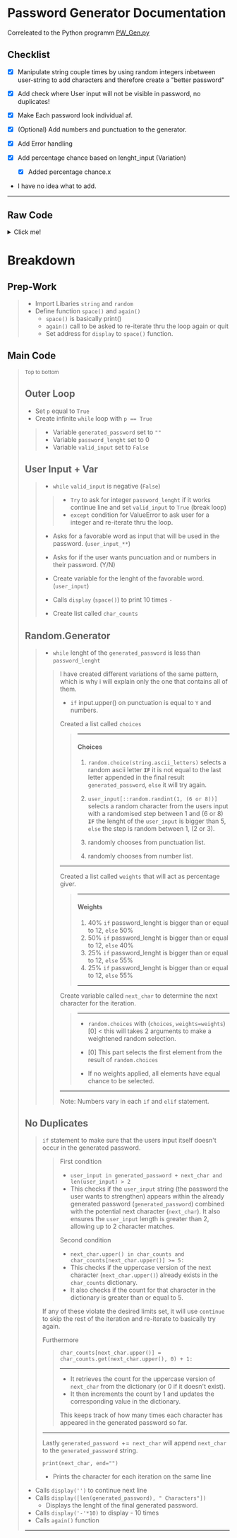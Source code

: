 # Password Generator Documentation
Correleated to the Python programm [PW_Gen.py]

[PW_Gen.py]: https://github.com/Yu-0n/tutorial-phase/blob/main/passwort_gen/pw_gen.py

## Checklist

- [x] Manipulate string couple times by using random integers inbetween user-string to add characters and therefore create a "better password"

- [x] Add check where User input will not be visible in password, no duplicates!

- [x] Make Each password look individual af.

- [x] (Optional) Add numbers and punctuation to the generator.

- [x] Add Error handling

- [x] Add percentage chance based on lenght_input (Variation)
    - [x] Added percentage chance.x

- I have no idea what to add.

---

## Raw Code

<details>
  <summary>Click me!</summary>
  <kbd>[Github](https://github.com/Yu-0n/tutorial-phase/blob/main/passwort_gen/pw_gen.py)</kbd>

 [Github](https://github.com/Yu-0n/tutorial-phase/blob/main/passwort_gen/pw_gen.py)
```python
import random
import string

string.ascii_letters   


def space(strings):
     for string in strings:
         print(string, end="")
     print()

display=("")

def again(): # play again
    play_again = input("Again (Y/N)?: ").upper()
    if play_again == 'Y':
        display("")
    else:
        quit()

display = space
p = True

while p == True:
    generated_password = ""
    password_lenght = 0
    valid_input = False

    while not valid_input:
        try:
            password_lenght = int(input("Set new passwort lenght: "))
            valid_input = True
        except ValueError:
            print("Enter a Number")

    user_input = input("Enter a word you would like to use: ")
    user_input_punc = input("Would you like to add punctuations? (Y/N): ")
    user_input_num = input("Would you like to add numbers? (Y/N): ")

    len_u_input = len(user_input)

    display('-' * 10)

    char_counts = {}

    while len(generated_password) < password_lenght:    

        if user_input_punc.upper() == 'Y' and user_input_num.upper() == 'Y':
            choices = [random.choice(string.ascii_letters) if random.choice(string.ascii_letters) != generated_password[-1:] else random.choice(string.ascii_letters)
             , user_input[::random.randint(1, (6 or 8)) if len_u_input >= 5 else random.randint(1, (2 or 3))]
             , random.choice(string.punctuation)
             , random.choice(string.digits)]
            weights = [0.4 if password_lenght >= 12 else 0.5, 0.5 if password_lenght >= 12 else 0.4, 0.25 if password_lenght >= 12 else 0.55, 0.25 if password_lenght >= 12 else 0.55]
            next_char = random.choices(choices, weights=weights)[0]

        elif user_input_punc.upper() == 'Y':
            choices = [random.choice(string.ascii_letters) if random.choice(string.ascii_letters) != generated_password[-1:] else random.choice(string.ascii_letters)
             , user_input[::random.randint(1, (6 or 8)) if len_u_input >= 5 else random.randint(1, (2 or 3))]
             , random.choice(string.punctuation)]
            weights = [0.45 if password_lenght >= 12 else 0.5, 0.5 if password_lenght >= 12 else 0.435, 0.3 if password_lenght >= 12 else 0.55]
            next_char = random.choices(choices, weights=weights)[0]
        elif user_input_num.upper() == 'Y':
            choices = [random.choice(string.ascii_letters) if random.choice(string.ascii_letters) != generated_password[-1:] else random.choice(string.ascii_letters)
             , user_input[::random.randint(1, (6 or 8)) if len_u_input >= 5 else random.randint(1, (2 or 3))]
             , random.choice(string.digits)]
            weights = [0.45 if password_lenght >= 12 else 0.58, 0.5 if password_lenght >= 12 else 0.45, 0.3 if password_lenght >= 12 else 0.525]
            next_char = random.choices(choices, weights=weights)[0]
        else:
            choices = [random.choice(string.ascii_letters) if random.choice(string.ascii_letters) != generated_password[-1:] else random.choice(string.ascii_letters)
             , user_input[::random.randint(1, (6 or 8)) if len_u_input >= 5 else random.randint(1, (2 or 3))]]
            weights = [0.65 if password_lenght >= 8 else 0.55, 0.5 if password_lenght >= 8 else 0.6]
            next_char = random.choices(choices, weights=weights)[0]

        if (
            (user_input in generated_password + next_char and len(user_input) > 2)
            or (next_char.upper() in char_counts and char_counts[next_char.upper()] >= 5)
        ):
            continue

        char_counts[next_char.upper()] = char_counts.get(next_char.upper(), 0) + 1

        generated_password += next_char
        print(next_char, end="")

    display('')
    display([len(generated_password), " Characters"])
    display('-'*10)
    again()

```
</details>

# Breakdown

## Prep-Work
>* Import Libaries `string` and `random`
>* Define function `space()` and `again()`
>    * `space()` is basically print()
>    * `again()` call to be asked to re-iterate thru the loop again or quit
>    * Set address for `display` to `space()` function.

## Main Code

><sub>Top to bottom</sub>
> ## Outer Loop
> * Set `p` equal to `True`
> * Create infinite `while` loop with `p == True`
>> * Variable `generated_password` set to `""`
>> * Variable `password_lenght` set to 0
>> * Variable `valid_input` set to `False`
> ## User Input + Var
>> * `while` `valid_input` is negative (`False`)
>>> * `Try` to ask for integer `password_lenght` if it works continue line and set `valid_input` to `True` (break loop)
>>> * `except` condition for ValueError to ask user for a integer and re-iterate thru the loop.
>>
>> * Asks for a favorable word as input that will be used in the password. (`user_input_**`)
>>
>> * Asks for if the user wants puncuation and or numbers in their password. (Y/N)
>>
>> * Create variable for the lenght of the favorable word. (`user_input`)
>>
>> * Calls `display` (`space()`) to print 10 times `-`
>>
>> * Create list called `char_counts`
> ## Random.Generator
>> * `while` lenght of the `generated_password` is less than `password_lenght`
>>> I have created different variations of the same pattern, which is why i will explain only the one that contains all of them. 
>>> * `if` input.upper() on punctuation is equal to `Y` and numbers.
>>>
>>> Created a list called `choices`
>>>> ---
>>>> #### Choices
>>>> 1. `random.choice(string.ascii_letters)` selects a random ascii letter **`IF`** it is not equal to the last letter appended in the final result `generated_password`, `else` it will try again.
>>>>
>>>> 2. `user_input[::random.randint(1, (6 or 8))]` selects a random character from the users input with a randomised step between 1 and (6 or 8) **`IF`** the lenght of the `user_input` is bigger than 5, `else` the step is random between 1, (2 or 3).
>>>>
>>>> 3. randomly chooses from punctuation list.
>>>> 4. randomly chooses from number list.
>>>  ---
>>>  Created a list called `weights` that will act as percentage giver.
>>>> ---
>>>> #### Weights
>>>> 1. 40% `if` password_lenght is bigger than or equal to 12, `else` 50%
>>>> 2. 50% `if` password_lenght is bigger than or equal to 12, `else` 40%
>>>> 3. 25% `if` password_lenght is bigger than or equal to 12, `else` 55%
>>>> 4. 25% `if` password_lenght is bigger than or equal to 12, `else` 55%
>>>> ---
>>> Create variable called `next_char` to determine the next character for the iteration.
>>>> ---
>>>> * `random.choices` with (`choices`, `weights=weights`)[0] < this will takes 2 arguments to make a weightened random selection.
>>>>
>>>> * [0] This part selects the first element from the result of `random.choices`
>>>> * If no weights applied, all elements have equal chance to be selected.
>>> ---
>>> Note: Numbers vary in each `if` and `elif` statement.
>
> ## No Duplicates
>> `if` statement to make sure that the users input itself doesn't occur in the generated password.
>>> First condition
>>> * `user_input in generated_password + next_char and len(user_input) > 2`
>>> * This checks if the `user_input` string (the password the user wants to strengthen) appears within the already generated password (`generated_password`) combined with the potential next character (`next_char`). 
It also ensures the `user_input` length is greater than 2, allowing up to 2 character matches.
>>>
>>> Second condition
>>> * `next_char.upper() in char_counts and char_counts[next_char.upper()] >= 5:`
>>> * This checks if the uppercase version of the next character (`next_char.upper()`) already exists in the `char_counts` dictionary.
>>> * It also checks if the count for that character in the dictionary is greater than or equal to 5.
>>>
>> If any of these violate the desired limits set, it will use `continue` to skip the rest of the iteration and re-iterate to basically try again.
>>
>> Furthermore
>>> `char_counts[next_char.upper()] = char_counts.get(next_char.upper(), 0) + 1:`
>>>
>>>---
>>> * It retrieves the count for the uppercase version of `next_char` from the dictionary (or 0 if it doesn't exist).
>>> * It then increments the count by 1 and updates the corresponding value in the dictionary.
>>>
>>>This keeps track of how many times each character has appeared in the generated password so far.
>>---
>> Lastly `generated_password `+=` next_char` will append `next_char` to the `generated_password` string.
>> 
>> `print(next_char, end="")`
>> * Prints the character for each iteration on the same line
>
> * Calls `display('')` to continue next line
> * Calls `display([len(generated_password), " Characters"])`
>   * Displays the lenght of the final generated password.
> * Calls `display('-'*10)` to display - 10 times
> * Calls `again()` function
> ---

